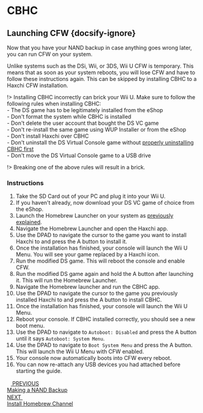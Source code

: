 # CBHC

## Launching CFW {docsify-ignore}

Now that you have your NAND backup in case anything goes wrong later, you can run CFW on your system.

Unlike systems such as the DSi, Wii, or 3DS, Wii U CFW is temporary. This means that as soon as your system reboots, you will lose CFW and have to follow these instructions again. This can be skipped by installing CBHC to a Haxchi CFW installation.

!> Installing CBHC incorrectly can brick your Wii U. Make sure to follow the following rules when installing CBHC:
<br>- The DS game has to be legitimately installed from the eShop
<br>- Don't format the system while CBHC is installed
<br>- Don't delete the user account that bought the DS VC game
<br>- Don't re-install the same game using WUP Installer or from the eShop
<br>- Don't install Haxchi over CBHC
<br>- Don't uninstall the DS Virtual Console game without [properly uninstalling CBHC first](extras/uninstall-cbhc)
<br>- Don't move the DS Virtual Console game to a USB drive

!> Breaking one of the above rules will result in a brick.

### Instructions

1. Take the SD Card out of your PC and plug it into your Wii U.
1. If you haven't already, now download your DS VC game of choice from the eShop.
1. Launch the Homebrew Launcher on your system as [previously explained](user-guide/cbhc/browser-exploit).
1. Navigate the Homebrew Launcher and open the Haxchi app.
1. Use the DPAD to navigate the cursor to the game you want to install Haxchi to and press the A button to install it.
1. Once the installation has finished, your console will launch the Wii U Menu. You will see your game replaced by a Haxchi icon.
1. Run the modified DS game. This will reboot the console and enable CFW.
1. Run the modified DS game again and hold the A button after launching it. This will run the Homebrew Launcher.
1. Navigate the Homebrew launcher and run the CBHC app.
1. Use the DPAD to navigate the cursor to the game you previously installed Haxchi to and press the A button to install CBHC.
1. Once the installation has finished, your console will launch the Wii U Menu.
1. Reboot your console. If CBHC installed correctly, you should see a new boot menu.
1. Use the DPAD to navigate to `Autoboot: Disabled` and press the A button until it says `Autoboot: System Menu`.
1. Use the DPAD to navigate to `Boot System Menu` and press the A button. This will launch the Wii U Menu with CFW enabled.
1. Your console now automatically boots into CFW every reboot.
1. You can now re-attach any USB devices you had attached before starting the guide.

<script src="https://cdn.jsdelivr.net/npm/docsify-pagination@2/dist/docsify-pagination.min.js"></script>
<div class="docsify-pagination-container">
<div class="pagination-item pagination-item--previous">
    <a href="#/user-guide/cbhc/nand-backup">
    <div class="pagination-item-label">
        <svg class="icon" width="10" height="16" viewBox="0 0 10 16" xmlns="http://www.w3.org/2000/svg">
        <polyline fill="none" vector-effect="non-scaling-stroke" points="8,2 2,8 8,14"></polyline>
        </svg>
        <span>PREVIOUS</span>
    </div>
    <div class="pagination-item-title">Making a NAND Backup</div>
    </a>
</div>
<div class="pagination-item pagination-item--next">
    <a href="#/user-guide/cbhc/installing-hbc">
    <div class="pagination-item-label">
        <span>NEXT</span>
        <svg width="10" height="16" viewBox="0 0 10 16" xmlns="http://www.w3.org/2000/svg">
        <polyline fill="none" vector-effect="non-scaling-stroke" points="2,2 8,8 2,14"></polyline>
        </svg>
    </div>
    <div class="pagination-item-title">Install Homebrew Channel</div>
    </a>
</div>
</div>